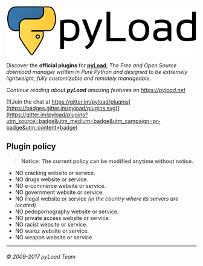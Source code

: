 <p align="center"><a href="https://pyload.net"><img src="/media/banner.png" alt="pyLoad" /></a></p>

Discover the **official plugins** for
[**pyLoad**](https://github.com/pyload/pyload),
*The Free and Open Source download manager written in Pure Python and designed
to be extremely lightweight, fully customizable and remotely manageable*.

_Continue reading about **pyLoad** amazing features on <https://pyload.net>_


[![Join the chat at https://gitter.im/pyload/plugins](https://badges.gitter.im/pyload/plugins.svg)](https://gitter.im/pyload/plugins?utm_source=badge&utm_medium=badge&utm_campaign=pr-badge&utm_content=badge)


Plugin policy
-------------

> **Notice:**
> **The current policy can be modified anytime without notice.**

 - NO cracking website or service.
 - NO drugs website or service.
 - NO e-commerce website or service.
 - NO government website or service.
 - NO illegal website or service *(in the country where its servers are located)*.
 - NO pedopornography website or service.
 - NO private access website or service.
 - NO racist website or service.
 - NO warez website or service.
 - NO weapon website or service.


------------------------------
###### © 2009-2017 pyLoad Team
